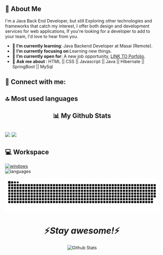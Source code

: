 
   
   <h2>🚀 About Me</h2>
   <div >
     <div width="40%">
   I'm a Java Back End Developer, but still Exploring
other technologies and frameworks that catch my
interest, I offer both design and development services
for web applications, If you're looking for a developer
to add to your team, I'd love to hear from you.
        
        
    
  <ul>
   <li>🌱 <b>I’m currently learning</b>: Java Backend Developer at Masai (Remote).</li>
  <li>🎯 <b>I’m currently focusing on</b>:Learning new things.</li>
  <li>🤔 <b>I’m currently open for</b>: A new job opportunity, <a href="https://rkmasai.github.io/">LINK TO Porfolio</a>.</li>
  <li>💬 <b>Ask me about </b>: HTML || CSS || Javascript || Java || Hibernate || SpringBoot || MySql  </li>
  </ul>
  </div>
   
   
   <h2> 🤝 Connect with me:</h2>
    
   <h2> 🔝 Most used languages</h2>
      <h2 align="center">📊 My Github Stats<h2>
  
   
 <img src="https://github-readme-stats.vercel.app/api?username=rkmasai&show_icons=true&theme=dark">
 
 <img src="https://github-readme-streak-stats.herokuapp.com?user=rkmasai">
   
   <h2>💻 Workspace</h2>
   
   [![windows](https://img.shields.io/badge/Windows-0078D6?style=for-the-badge&logo=windows&logoColor=white)](https://rkmasai.github.io/)  
   <img alt="languages" src="https://github-readme-stats.vercel.app/api/top-langs/?username=rkmasai&layout=compact" />
   
   
   
   <div align="center">
     <a href="https://www.linkedin.com/in/rajni-kant-arya-0b662022b/"> 
     <img  src="https://github.com/1999AZZAR/1999AZZAR/blob/main/resources/img/grid-snake.svg" alt="snake" /></a>
   </div>
   
   
   <h1 align='center'>⚡️<i>Stay awesome!</i>⚡️</h1>
   <p align="center">
           <img src="https://raw.githubusercontent.com/mayhemantt/mayhemantt/Update/svg/Bottom.svg" alt="Github Stats" />
   </p>
     

